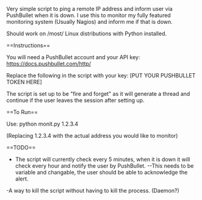 Very simple script to ping a remote IP address and inform user via PushBullet when it is down. I use this to monitor my fully featured monitoring system (Usually Nagios) and inform me if that is down. 

Should work on /most/ Linux distributions with Python installed.

==Instructions==

You will need a PushBullet account and your API key:
https://docs.pushbullet.com/http/

Replace the following in the script with your key:
[PUT YOUR PUSHBULLET TOKEN HERE]

The script is set up to be "fire and forget" as it will generate a thread and continue if the user leaves the session after setting up.

==To Run==

Use: python monit.py 1.2.3.4

(Replacing 1.2.3.4 with the actual address you would like to monitor)

==TODO==

- The script will currently check every 5 minutes, when it is down it will check every hour and notify the user by PushBullet.
--This needs to be variable and changable, the user should be able to acknowledge the alert.

-A way to kill the script without having to kill the process. (Daemon?)
